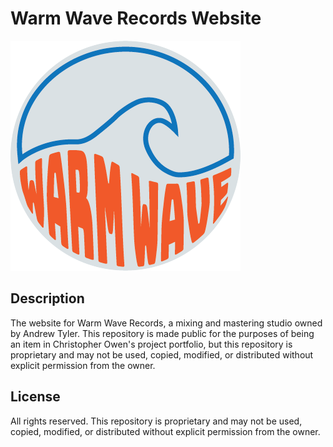 # Warm Wave Records Website

![Warm Wave Records Logo](warm-wave/public/images/WarmWaveRecords-logo.png)

## Description

The website for Warm Wave Records, a mixing and mastering studio owned by Andrew Tyler. This repository is made public for the purposes of being an item in Christopher Owen's project portfolio, but this repository is proprietary and may not be used, copied, modified, or distributed without explicit permission from the owner.

## License

All rights reserved. This repository is proprietary and may not be used, copied, modified, or distributed without explicit permission from the owner.

